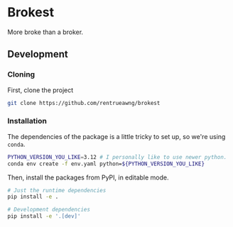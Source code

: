 # Brokest

More broke than a broker.

## Development

### Cloning

First, clone the project

```bash
git clone https://github.com/rentrueawng/brokest
```

### Installation

The dependencies of the package is a little tricky to set up,
so we're using `conda`.

```bash
PYTHON_VERSION_YOU_LIKE=3.12 # I personally like to use newer python.
conda env create -f env.yaml python=${PYTHON_VERSION_YOU_LIKE}
```

Then, install the packages from PyPI, in editable mode.
```bash
# Just the runtime dependencies
pip install -e .

# Development dependencies
pip install -e '.[dev]'
```
